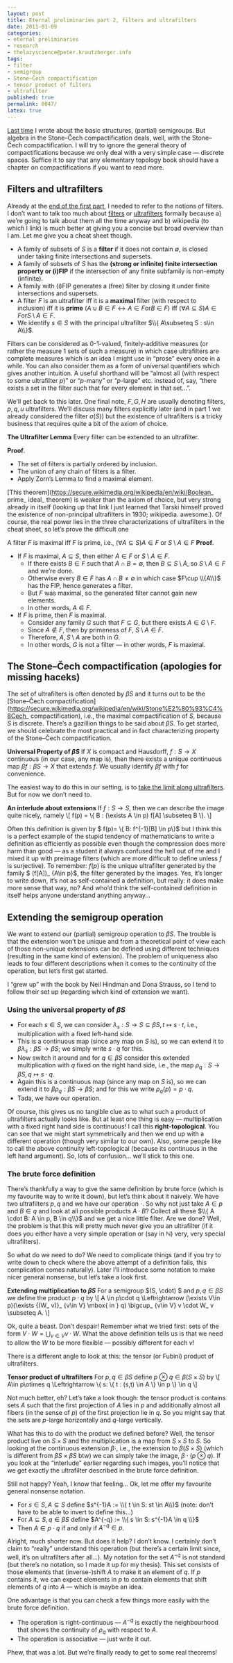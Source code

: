```yaml
---
layout: post
title: Eternal preliminaries part 2, filters and ultrafilters
date: 2011-01-09
categories:
- eternal preliminaries
- research
- thelazyscience@peter.krautzberger.info
tags:
- filter
- semigroup
- Stone–Čech compactification
- tensor product of filters
- ultrafilter
published: true
permalink: 0047/
latex: true
---
```


[Last time](/0042/) I wrote about the basic structures, (partial) semigroups. But algebra in the Stone–Čech compactification deals, well, with the Stone–Čech compactification. I will try to ignore the general theory of compactifications because we only deal with a very simple case — discrete spaces. Suffice it to say that any elementary topology book should have a chapter on compactifications if you want to read more.

## Filters and ultrafilters

Already at the [end of the first part](/0042/), I needed to refer to the notions of filters. I don’t want to talk too much about [filters](https://en.wikipedia.org/wiki/Filter_ (mathematics)) or [ultrafilters](https://en.wikipedia.org/wiki/Ultrafilter) formally because a) we’re going to talk about them all the time anyway and b) wikipedia (to which I link) is much better at giving you a concise but broad overview than I am. Let me give you a cheat sheet though.

*   A family of subsets of $S$ is a **filter** if it does not contain $\emptyset$, is closed under taking finite intersections and supersets.
*   A family of subsets of $S$ has the **(strong or infinite) finite intersection property or (i)<span class="caps">FIP</span>** if the intersection of any finite subfamily is non-empty (infinite).
*   A family with (i)<span class="caps">FIP</span> generates a (free) filter by closing it under finite intersections and supersets.
*   A filter $F$ is an ultrafilter iff it is a **maximal** filter (with respect to inclusion) iff it is **prime** $(A\cup B \in F \leftrightarrow A \in F \mbox{or} B\in F)$ iff $(\forall A\subseteq S) A\in F \mbox{or} S\setminus A \in F$.
*   We identify $s\in S$ with the principal ultrafilter $\\{ A\subseteq S : s\in A\\}$.

Filters can be considered as 0-1-valued, finitely-additive measures (or rather the measure 1 sets of such a measure) in which case ultrafilters are complete measures which is an idea I might use in “prose” every once in a while. You can also consider them as a form of universal quantifiers which gives another intuition. A useful shorthand will be “almost all (with respect to some ultrafilter $p$)” or “$p$-many” or “$p$-large” etc. instead of, say, “there exists a set in the filter such that for every element in that set…”.

We’ll get back to this later. One final note, $F,G,H$ are usually denoting filters, $p,q,u$ ultrafilters. We’ll discuss many filters explicitly later (and in part 1 we already considered the filter $\sigma(S)$) but the existence of ultrafilters is a tricky business that requires quite a bit of the axiom of choice.

**The Ultrafilter Lemma** Every filter can be extended to an ultrafilter.

**Proof**.

*   The set of filters is partially ordered by inclusion.
*   The union of any chain of filters is a filter.
*   Apply Zorn’s Lemma to find a maximal element.

[This theorem](https://secure.wikimedia.org/wikipedia/en/wiki/Boolean_ prime_ ideal_ theorem) is weaker than the axiom of choice, but very strong already in itself (looking up that link I just learned that Tarski himself proved the existence of non-principal ultrafilters in 1930; wikipedia. awesome.). Of course, the real power lies in the three characterizations of ultrafilters in the cheat sheet, so let’s prove the difficult one

A filter $F$ is maximal iff $F$ is prime, i.e., $(\forall A\subseteq S) A\in F \mbox{ or } S\setminus A \in F$
 **Proof**.

*   If $F$ is maximal, $A\subseteq S$, then either $A \in F$ or $S\setminus A \in F$.
    *   If there exists $B\in F$ such that $A \cap B = \emptyset$, then $B \subseteq S\setminus A$, so $S\setminus A \in F$ and we’re done.
    *   Otherwise every $B\in F$ has $A \cap B \neq \emptyset$ in which case $F\cup \\{A\\}$ has the <span class="caps">FIP</span>, hence generates a filter.
    *   But $F$ was maximal, so the generated filter cannot gain new elements.
    *   In other words, $A\in F$.
*   If $F$ is prime, then $F$ is maximal.
    *   Consider any family $G$ such that $F \subseteq G$, but there exists $A \in G \setminus F$.
    *   Since $A \notin F$, then by primeness of $F$, $S \setminus A \in F$.
    *   Therefore, $A, S\setminus A$ are both in $G$.
    *   In other words, $G$ is not a filter — in other words, $F$ is maximal.

## The Stone–Čech compactification (apologies for missing haceks)

The set of ultrafilters is often denoted by $\beta S$ and it turns out to be the [Stone–Čech compactification](https://secure.wikimedia.org/wikipedia/en/wiki/Stone%E2%80%93%C4%8Cech_ compactification), i.e., the maximal compactification of $S$, because $S$ is discrete. There’s a gazillion things to be said about $\beta S$. To get started, we should celebrate the most practical and in fact characterizing property of the Stone–Čech compactification.

**Universal Property of $\beta S$** If $X$ is compact and Hausdorff, $f: S \rightarrow X$ continuous (in our case, any map is), then there exists a unique continuous map $\beta f: \beta S \rightarrow X$ that extends $f$. We usually identify $\beta f$ with $f$ for convenience.

The easiest way to do this in our setting, is to [take the limit along ultrafilters](http://www.tricki.org/article/How_to_use_ultrafilters). But for now we don’t need to.

**An interlude about extensions** If $f: S \rightarrow S$, then we can describe the image quite nicely, namely \\[ f(p) = \\{ B : (\exists A \in p) f[A] \subseteq B \\}. \\]

Often this definition is given by $ f(p)= \\{ B: f^{-1}[B] \in p\\}$ but I think this is a perfect example of the stupid tendency of mathematicians to write a definition as efficiently as possible even though the compression does more harm than good — as a student it always confused the hell out of me and I mixed it up with preimage filters (which are more difficult to define unless $f$ is surjective). To remember: $f(p)$ is the unique ultrafilter generated by the family $ (f[A])_ {A\in p}$, the filter generated by the images. Yes, it’s longer to write down, it’s not as self-contained a definition, but really: it does make more sense that way, no? And who’d think the self-contained definition in itself helps anyone understand anything anyway…

## Extending the semigroup operation

We want to extend our (partial) semigroup operation to $\beta S$. The trouble is that the extension won’t be unique and from a theoretical point of view each of those non-unique extensions can be defined using different techniques (resulting in the same kind of extension). The problem of uniqueness also leads to four different descriptions when it comes to the continuity of the operation, but let’s first get started.

I “grew up” with the book by Neil Hindman and Dona Strauss, so I tend to follow their set up (regarding which kind of extension we want).

### **Using the universal property of $\beta S$**

*   For each $s\in S$, we can consider $\lambda_ s: S \rightarrow S\subseteq \beta S, t\mapsto s \cdot t$, i.e., multiplication with a fixed left-hand side.
*   This is a continuous map (since any map on $S$ is), so we can extend it to $\beta \lambda_ s : \beta S \rightarrow \beta S$; we simply write $s \cdot q$ for this.
*   Now switch it around and for $q\in \beta S$ consider this extended multiplication with $q$ fixed on the right hand side, i.e., the map $\rho_ q: S \rightarrow \beta S, q \mapsto s \cdot q$.
*   Again this is a continuous map (since any map on $S$ is), so we can extend it to $\beta \rho_ q : \beta S \rightarrow \beta S$; and for this we write $\rho_ q(p) = p \cdot q$.
*   Tada, we have our operation.

Of course, this gives us no tangible clue as to what such a product of ultrafilters actually looks like. But at least one thing is easy — multiplication with a fixed right hand side is continuous! I call this **right-topological**. You can see that we might start symmetrically and then we end up with a different operation (though very similar to our own). Also, some people like to call the above continuity left-topological (because its continuous in the left hand argument). So, lots of confusion… we’ll stick to this one.

### **The brute force definition**

There’s thankfully a way to give the same definition by brute force (which is my favourite way to write it down), but let’s think about it naively. We have two ultrafilters $p,q$ and we have our operation $\cdot$. So why not just take $A \in p$ and $B\in q$ and look at all possible products $A \cdot B$? Collect all these $\\{ A \cdot B: A \in p, B \in q\\}$ and we get a nice little filter. Are we done? Well, the problem is that this will pretty much never give you an ultrafilter (if it does you either have a very simple operation or (say in $\mathbb{N}$) very, very special ultrafilters).

So what do we need to do? We need to complicate things (and if you try to write down to check where the above attempt of a definition fails, this complication comes naturally). Later I’ll introduce some notation to make nicer general nonsense, but let’s take a look first.

**Extending multiplication to $\beta S$** For a semigroup $(S, \cdot) $ and $p,q \in \beta S$ we define the product $p \cdot q$ by \\[ A \in p\cdot q \Leftrightarrow (\exists V\in p)(\exists {(W_ v)}_ {v\in V} \mbox{ in } q) \bigcup_ {v\in V} v \cdot W_ v \subseteq A. \\]

Ok, quite a beast. Don’t despair! Remember what we tried first: sets of the form $V \cdot W = \bigcup_ {v\in V} v \cdot W$. What the above definition tells us is that we need to allow the $W$ to be more flexible — possibly different for each $v$!

There is a different angle to look at this: the tensor (or Fubini) product of ultrafilters.

**Tensor product of ultrafilters** For $p,q \in \beta S$ define $p \otimes q \in \beta (S \times S)$ by \\[ A\in p\otimes q \Leftrightarrow \\{ s: \\{ t : (s,t) \in A \\} \in p \\} \in q \\]

Not much better, eh? Let’s take a look though: the tensor product is contains sets $A$ such that the first projection of $A$ lies in $p$ and additionally almost all fibers (in the sense of $p$) of the first projection lie in $q$. So you might say that the sets are $p$-large horizontally and $q$-large vertically.

What has this to do with the product we defined before? Well, the tensor product live on $S \times S$ and the multiplication is a map from $S \times S$ to $S$. So looking at the continuous extension $\beta \cdot$, i.e., the extension to $\beta (S\times S)$ (which is different from $\beta S \times \beta S$ btw) we can simply take the image, $\beta \cdot(p \otimes q)$. If you look at the “interlude” earlier regarding such images, you’ll notice that we get exactly the ultrafilter described in the brute force definition.

Still not happy? Yeah, I know that feeling… Ok, let me offer my favourite general nonsense notation.

*   For $s \in S, A\subseteq S$ define $s^{-1}A := \\{ t \in S: st \in A\\}$ (note: don’t have to be able to invert to define this…)
*   For $A\subseteq S, q \in \beta S$ define $A^{-q} := \\{ s \in S: s^{-1}A \in q \\}$
*   Then $A \in p \cdot q$ if and only if $A^{-q} \in p$.

Alright, much shorter now. But does it help? I don’t know. I certainly don’t claim to “really” understand this operation (but there’s a certain limit since, well, it’s on ultrafilters after all…). My notation for the set $A^{-q}$ is not standard (but there’s no notation, so I made it up for my thesis). This set consists of those elements that (inverse-)shift $A$ to make it an element of $q$. If $p$ contains it, we can expect elements in $p$ to contain elements that shift elements of $q$ into $A$ — which is maybe an idea.

One advantage is that you can check a few things more easily with the brute force definition.

*   The operation is right-continuous — $A^{-q}$ is exactly the neighbourhood that shows the continuity of $\rho_ q$ with respect to $A$.
*   The operation is associative — just write it out.

Phew, that was a lot. But we’re finally ready to get to some real theorems!
